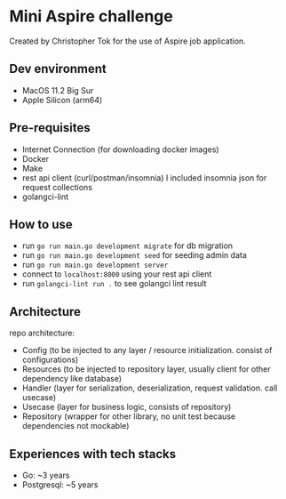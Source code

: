 # Mini Aspire challenge

Created by Christopher Tok for the use of Aspire job application. 

## Dev environment
- MacOS 11.2 Big Sur
- Apple Silicon (arm64)

## Pre-requisites
- Internet Connection (for downloading docker images)
- Docker
- Make
- rest api client (curl/postman/insomnia) I included insomnia json for request collections
- golangci-lint

## How to use
- run ``` go run main.go development migrate ``` for db migration
- run ``` go run main.go development seed ``` for seeding admin data
- run ``` go run main.go development server ```
- connect to ``` localhost:8000 ``` using your rest api client
- run ```golangci-lint run .``` to see golangci lint result

## Architecture
repo architecture:
- Config (to be injected to any layer / resource initialization. consist of configurations)
- Resources (to be injected to repository layer, usually client for other dependency like database)
- Handler (layer for serialization, deserialization, request validation. call usecase)
- Usecase (layer for business logic, consists of repository)
- Repository (wrapper for other library, no unit test because dependencies not mockable)
 

## Experiences with tech stacks
- Go: ~3 years
- Postgresql: ~5 years